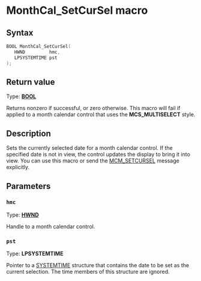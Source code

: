 # MonthCal_SetCurSel macro

## Syntax

```cpp
BOOL MonthCal_SetCurSel(
   HWND         hmc,
   LPSYSTEMTIME pst
);
```

## Return value

Type: **[BOOL](https://learn.microsoft.com/windows/desktop/winprog/windows-data-types)**

Returns nonzero if successful, or zero otherwise. This macro will fail if applied to a month calendar control that uses the **MCS_MULTISELECT** style.

## Description

Sets the currently selected date for a month calendar control. If the specified date is not in view, the control updates the display to bring it into view. You can use this macro or send the [MCM_SETCURSEL](https://learn.microsoft.com/windows/desktop/Controls/mcm-setcursel) message explicitly.

## Parameters

### `hmc`

Type: **[HWND](https://learn.microsoft.com/windows/desktop/WinProg/windows-data-types)**

Handle to a month calendar control.

### `pst`

Type: **LPSYSTEMTIME**

Pointer to a [SYSTEMTIME](https://learn.microsoft.com/windows/desktop/api/minwinbase/ns-minwinbase-systemtime) structure that contains the date to be set as the current selection. The time members of this structure are ignored.